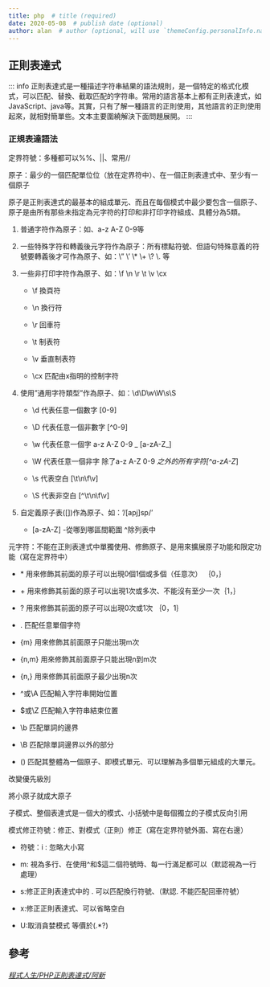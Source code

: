 ```yaml
---
title: php  # title (required)
date: 2020-05-08  # publish date (optional)
author: alan  # author (optional, will use `themeConfig.personalInfo.name` as default if it is not specified)
---
```


## 正則表達式

::: info
正則表達式是一種描述字符串結果的語法規則，是一個特定的格式化模式，可以匹配、替換、截取匹配的字符串。常用的語言基本上都有正則表達式，如JavaScript、java等。其實，只有了解一種語言的正則使用，其他語言的正則使用起來，就相對簡單些。文本主要圍繞解決下面問題展開。
:::

### 正規表達語法

定界符號：多種都可以%%、||、常用//

原子：最少的一個匹配單位位（放在定界符中）、在一個正則表達式中、至少有一個原子

原子是正則表達式的最基本的組成單元、而且在每個模式中最少要包含一個原子、原子是由所有那些未指定為元字符的打印和非打印字符組成、具體分為5類。

1. 普通字符作為原子：如、a-z A-Z 0-9等

2. 一些特殊字符和轉義後元字符作為原子：所有標點符號、但語句特殊意義的符號要轉義後才可作為原子、如：\” \’  \\*  \\+ \\? \\. 等

3. 一些非打印字符作為原子、如：\f \n \r \t \v \cx

    - \f 換頁符

    - \n 換行符

    - \r 回車符

    - \t 制表符

    - \v 垂直制表符

    - \cx 匹配由x指明的控制字符

4. 使用”通用字符類型”作為原子、如：\d\D\w\W\s\S

    - \d 代表任意一個數字 [0-9]

    - \D 代表任意一個非數字 [^0-9]

    - \w 代表任意一個字 a-z A-Z 0-9 _ [a-zA-Z_]

    - \W 代表任意一個非字 除了a-z A-Z 0-9 _之外的所有字符[^a-zA-Z_]

    - \s 代表空白 [\t\n\f\v]

    - \S 代表非空白 [^\t\n\f\v]

5. 自定義原子表([])作為原子、如：’/[apj]sp/’

    - [a-zA-Z] -從哪到哪區間範圍 ^除列表中

元字符：不能在正則表達式中單獨使用、修飾原子、是用來擴展原子功能和限定功能（寫在定界符中）

- \* 用來修飾其前面的原子可以出現0個1個或多個（任意次） ｛0，｝

- \+ 用來修飾其前面的原子可以出現1次或多次、不能沒有至少一次｛1，｝

- ? 用來修飾其前面的原子可以出現0次或1次 ｛0，1｝

- . 匹配任意單個字符

- {m} 用來修飾其前面原子只能出現m次

- {n,m} 用來修飾其前面原子只能出現n到m次

- {n,} 用來修飾其前面原子最少出現n次

- ^或\A 匹配輸入字符串開始位置

- $或\Z 匹配輸入字符串結束位置

- \b 匹配單詞的邊界

- \B 匹配除單詞邊界以外的部分

- () 匹配其整體為一個原子、即模式單元、可以理解為多個單元組成的大單元。

改變優先級別

將小原子就成大原子

子模式、整個表達式是一個大的模式、小括號中是每個獨立的子模式反向引用

模式修正符號：修正、對模式（正則）修正（寫在定界符號外面、寫在右邊）

- 符號：i : 忽略大小寫

- m: 視為多行、在使用^和$這二個符號時、每一行滿足都可以（默認視為一行處理）

- s:修正正則表達式中的 . 可以匹配換行符號、（默認. 不能匹配回車符號）

- x:修正正則表達式、可以省略空白

- U:取消貪婪模式 等價於(.*?)

## 參考
###### [程式人生/PHP正則表達式/阿新](https://www.796t.com/content/1505796055.html)